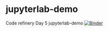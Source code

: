 # jupyterlab-demo
Code refinery Day 5 jupyterlab-demo
[![Binder](https://mybinder.org/badge_logo.svg)](https://mybinder.org/v2/gh/Nikita-Belyak/jupyterlab-demo/HEAD)
